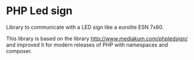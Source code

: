 
# PHP Led sign

Library to communicate with a LED sign like a eurolite ESN 7x80. 

This library is based on the library http://www.mediakum.com/phpledsign/ and improved it for modern releases of PHP with namespaces and composer.